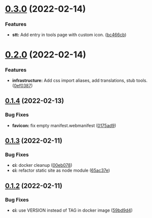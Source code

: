 # [0.3.0](https://github.com/mycolab/mycolab-ui/compare/v0.2.0...v0.3.0) (2022-02-14)


### Features

* **stt:** Add entry in tools page with custom icon. ([bc466cb](https://github.com/mycolab/mycolab-ui/commit/bc466cbf07f796bfe81a8d5b137cefd3d99fad36))



# [0.2.0](https://github.com/mycolab/mycolab-ui/compare/v0.1.4...v0.2.0) (2022-02-14)


### Features

* **infrastructure:** Add css import aliases, add translations, stub tools. ([0ef0387](https://github.com/mycolab/mycolab-ui/commit/0ef038782b1e77634af4b1663389ba2e4b28012d))



## [0.1.4](https://github.com/mycolab/mycolab-ui/compare/v0.1.3...v0.1.4) (2022-02-13)


### Bug Fixes

* **favicon:** fix empty manifest.webmanifest ([0175ad9](https://github.com/mycolab/mycolab-ui/commit/0175ad9e01c001ce658daae860f431c922881f69))



## [0.1.3](https://github.com/mycolab/mycolab-ui/compare/v0.1.2...v0.1.3) (2022-02-11)


### Bug Fixes

* **ci:** docker cleanup ([00eb078](https://github.com/mycolab/mycolab-ui/commit/00eb078e3fbfb7e7b355f454cc1a1087b1f66af6))
* **ci:** refactor static site as node module ([65ac37e](https://github.com/mycolab/mycolab-ui/commit/65ac37ef00d9796ff24c33f16ccf22e157c6ff1a))



## [0.1.2](https://github.com/mycolab/mycolab-ui/compare/v0.1.1...v0.1.2) (2022-02-11)


### Bug Fixes

* **ci:** use VERSION instead of TAG in docker image ([59bd9d4](https://github.com/mycolab/mycolab-ui/commit/59bd9d4cb983ff0b504f0b77983ead84ef812950))



